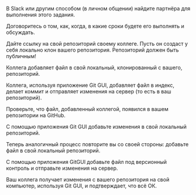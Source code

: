 В Slack или другим способом (в личном общении) найдите партнёра для выполнения этого задания.

Договоритесь о том, как, когда, в какие сроки будете его выполнять и обсуждать. 

Дайте ссылку на свой репозиторий своему коллеге. Пусть он создаст у себя локально клон вашего репозитория. Репозиторий должен быть публичным!

Коллега добавляет файл в свой локальный, клонированный с вашего, репозиторий.

Коллега, используя приложение Git GUI, добавляет файл в индекс, делает коммит и отправляет изменения на сервер (то есть в ваш репозиторий).

Проверьте, что файл, добавленный коллегой, появился в вашем репозитории на GitHub. 

С помощью приложения Git GUI добавьте изменения в свой локальный репозиторий.

Теперь аналогичный процесс повторите вы со своей стороны: добавьте файл в свой локальный репозиторий. 

С помощью приложения GitGUI добавьте файл под версионный контроль и отправьте изменения на сервер.

Ваш коллега получает изменения с вашего репозитория на свой компьютер, используя Git GUI, и подтверждает, что всё ОК.